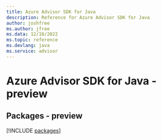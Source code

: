 ```yaml
---
title: Azure Advisor SDK for Java
description: Reference for Azure Advisor SDK for Java
author: joshfree
ms.author: jfree
ms.data: 12/10/2022
ms.topic: reference
ms.devlang: java
ms.service: advisor
---
```

# Azure Advisor SDK for Java - preview
## Packages - preview
[!INCLUDE [packages](advisor-index.md)]